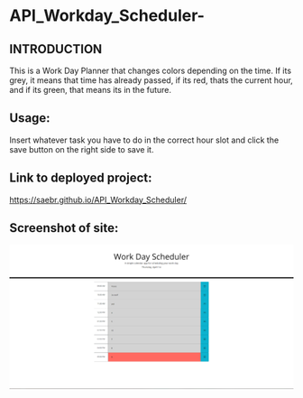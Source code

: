 # API_Workday_Scheduler-
INTRODUCTION
------------
This is a Work Day Planner that changes colors depending on the time. If its grey, it means that time has already passed, if its red, thats the current hour, and if its green, that means its in the future.

## Usage:
Insert whatever task you have to do in the correct hour slot and click the save button on the right side to save it.



## Link to deployed project:
https://saebr.github.io/API_Workday_Scheduler/

## Screenshot of site:
![image](./assets/images/Capture.PNG)
